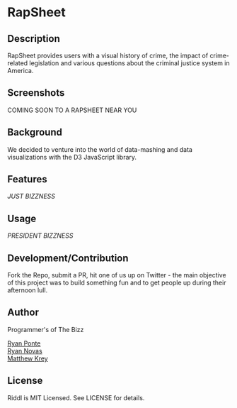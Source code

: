 # RapSheet 

## Description

RapSheet provides users with a visual history of crime, the impact of crime-related legislation and various questions about the criminal justice system in America. 

## Screenshots

COMING SOON TO A RAPSHEET NEAR YOU 

## Background

We decided to venture into the world of data-mashing and data visualizations with the D3 JavaScript library. 

## Features

*JUST BIZZNESS*

## Usage

*PRESIDENT BIZZNESS*

## Development/Contribution

Fork the Repo, submit a PR, hit one of us up on Twitter - the main objective of this project was to build something fun and to get people up during their afternoon lull. 


## Author

Programmer's of The Bizz <br>

[Ryan Ponte](http://web0715.students.flatironschool.com/students/ryan_ponte.html)<br>
[Ryan Novas](http://web0715.students.flatironschool.com/students/ryan_novas.html)<br>
[Matthew Krey](http://web0715.students.flatironschool.com/students/matt_krey.html)<br>

## License

Riddl is MIT Licensed. See LICENSE for details.
